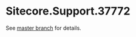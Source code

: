 # Sitecore.Support.37772

See [master branch](https://github.com/sitecoresupport/Sitecore.Support.37772) for details.
